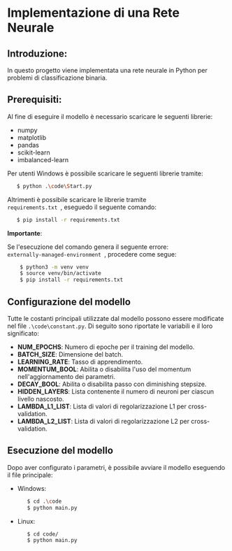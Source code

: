 # Implementazione di una Rete Neurale
## Introduzione:
In questo progetto viene implementata una rete neurale in Python per problemi di classificazione binaria.
## Prerequisiti:
Al fine di eseguire il modello è necessario scaricare le seguenti librerie:
- numpy
- matplotlib
- pandas
- scikit-learn
- imbalanced-learn

Per utenti Windows è possibile scaricare le seguenti librerie tramite:
 ```bash
    $ python .\code\Start.py
 ```
Altrimenti è possibile scaricare le librerie tramite <code> requirements.txt </code>, eseguedo il seguente comando:
 ```bash
    $ pip install -r requirements.txt 
 ```
**Importante**:

Se l'esecuzione del comando genera il seguente errore: <code> externally-managed-environment </code>, procedere come segue:
```bash
    $ python3 -m venv venv
    $ source venv/bin/activate
    $ pip install -r requirements.txt 
```
## Configurazione del modello
Tutte le costanti principali utilizzate dal modello possono essere modificate nel file <code>.\code\constant.py</code>. Di seguito sono riportate le variabili e il loro significato:
- **NUM_EPOCHS**: Numero di epoche per il training del modello.
- **BATCH_SIZE**: Dimensione del batch.
- **LEARNING_RATE**: Tasso di apprendimento.
- **MOMENTUM_BOOL**: Abilita o disabilita l'uso del momentum nell'aggiornamento dei parametri.
- **DECAY_BOOL**: Abilita o disabilita passo con diminishing stepsize.
- **HIDDEN_LAYERS**: Lista contenente il numero di neuroni per ciascun livello nascosto.
- **LAMBDA_L1_LIST**: Lista di valori di regolarizzazione L1 per cross-validation.
- **LAMBDA_L2_LIST**: Lista di valori di regolarizzazione L2 per cross-validation.
## Esecuzione del modello
Dopo aver configurato i parametri, è possibile avviare il modello eseguendo il file principale:
- Windows:
  ```bash
     $ cd .\code
     $ python main.py
  ```
- Linux:
  ```bash
     $ cd code/
     $ python main.py
  ```
  

